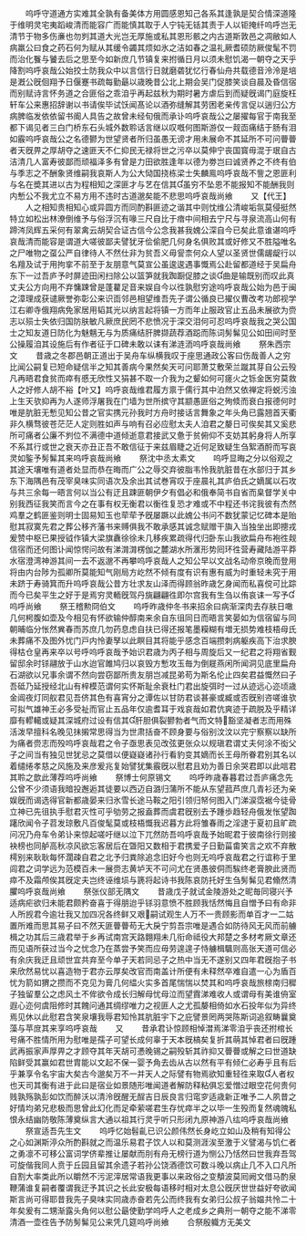 <!-- { "loadSidebar": true } -->
　　呜呼守道通方实难其全孰有备美体方用圆感恩知己各系其逢孰是契合情深道隆于维明灵宅夷蹈峻清而能容广而能慎其取于人宁钝无铦其责于人以钜掩纤呜呼岂无清节于物多伤亷也勿刿其道大光岂无厚施或私其恩形骸之内古道斯敦邑之凋敝如人病羸公曰食之药石何为赋从其缓令蠲其烦如氷之洁如春之温礼厥耆硕防厥俊髦不罚而治化餮与饕去后之思至今如新庶几节镇复来拊循日月以须未慰饥渴一朝夺之天乎降割呜呼哀哉公始挍士防我众中以言信行日就磨砻犹忆行春仙舟共载德音泠泠是培是漑公旣佪翔予日偃蹇书疏每勤朂以歳晚昔公北上期会吴门促膝笑谈自晨及昏信宿而别赋诗言怀务道之合匪俗之乖洎乎再起兹秋为期时暑方虐后到而疑旣谒门庭旋枉轩车公来惠招辞谢以书请俟毕试饫闻髙论以酒弥缝解其劳困老亲传言促以遄归公方病脾临发依依留书阍人具告之故曾未经旬俄而承讣呜呼哀哉公之屡擢每官于南我至都下谒见者三白门桥东石头城外数聆话言继以叹嘅何图斯游仅一觌靣痛结于肠有泪如霰呜呼哀哉公之名德鬰为世望贤者所归虽愚无谤才用未展命不其延所不可问瞢瞢者天旣畀之厚胡夺之速匪天不仁抑民无禄将世之污卒以莫伸宁丧国寳毋混于珉自古洁清几人富寿彼鄙而顽福泽多有曾是力田欲胜逢年以德为劵岂曰诚贤养之不终有伯与季志之不酬象贤维嗣我哀斯人为公大恸国挠栋梁士失麟鳯呜呼哀哉不訾之恩匪利与名在奬其进以古为程相知之深匪才与艺在信其虽穷不坠恩不能报知不能酬我则内慙公不我尤立不易方用不违时古道邈矣能不悲思呜呼哀哉尚飨
　　又【代王】
　　人之相知贵相知心或异圆方而同酌斟匪迹之谐其中则忱维公清峻垢氛莫侵挺然特立如松出林潦倒维予与俗浮沉有喙三尺自比于瘖中间相去宁尺与寻泉流高山何有蹄涔凤辉五采何有翠禽云胡契合证古信今公念我甚我媿公深自今已矣此意谁谌呜呼哀哉清而能容是谓道大嗟彼鄙夫譬犹牙侩偷肥几何身名俱败其或好修又不胜隘唯名之尸唯物之虿公严自律待人不然仕非为贫吾义毋諐柰何众人望以圣贤世儒龌龊行以名羶及试于用拘挛不前至于友朋意气莫宣公虽逡逡遇事慨焉公赴留都道经于吴扁舟东下一过吾庐予时屏迹田闲扫除公以篮笋就我踟蹰促膝之谈曲是输既别而叹此真丈夫公方向用不弃慵踈曾是蓬藋足音来娱自今以徃孰慰穷途呜呼哀哉公始为邑于闽之漳理成获谴厥誉弥彰公来识靣邻邑相望维吾先子谓公循良已擢仪曹改考功郎视学江右卿寺俄翔病免家居用韬其光以纳言起将镇一方而年止服政官止五品未展欲为赍志以殒士失依归国防肤敏凡厥庶民罔不悲愤况于深交泪何可忍呜呼哀哉我之哭公国士之知友道日防化为魅魑无与为质痛结肝脾撷蔬荐酒跽而陈词髣髴见公如田间时至公操履洎其设施后有作者征于口碑未敢以诔有涕涟洏呜呼哀哉尚飨
　　祭朱西宗文
　　昔歳之冬郡邑朝正道出于吴舟车纵横我叹于座思通政公客曰伤哉善人之穷比闻公嗣复已短命疑信半之知其善病今果然矣天可问耶萧艾敷荣兰蹴其芽自公云殁凡再晤君食贫而瘁有慼无欣性又狷甚不取一介我为之颦如何可瘥火之铄金医穷莫救人之好修人胡不裕【叶又】呜呼哀哉维君履方禀于儒行其中泊然又依禅定将蜕污浊上生天欤抑再为人遂师浮屠我在门墙为世所摈守其颛愚匪俗之殉倐而衰白报德何时唯是肮脏无慙见知公昔之官实携元孙我时方舟时接话言舞象之年头角已露翘首天衢非久横骛彼苍茫茫人定则胜如声与响有召必应慰太夫人洎君之嫠日可俟矣其又奚悲所可痛者公廉不刿位不满德中道倾逝意君接武又惫于贫俯仰不支妨其躬身将人所享不系其行或世之衰天亦丑正吾不敢信征于来兹眉睫之近何足致疑生刍絮酒酹而写哀灵如鍳予髣髴其来呜呼哀哉尚飨
　　祭沈中丞太素文
　　呜呼显晦之分以俗观之其途天壤唯有道者处显而恭在晦而广公之辱交弃彼脂韦怜我肮脏昔在水部归于其乡东下海隅邑有茂宰臭味实同语次及余出其试巻宵叹于座晨礼其庐伯氏之嫡属以石攻与共三余每一晤言何以当公有迂且踈匪朝伊夕有倡必和俄奉简书自省而臬督学关中别我西征我笑而言今之在事有权无衡君以衡徃复恐才难或不中程还书诧我彼有杰然鸡羣之鹤匪鉴则明士固易知玉也荦荦予旣屡蹶以此媿公书问不数犹蒙记忆碑本是贻慰其寂寞先君之葬公移齐藩书来赙俱我不敢承感其诚念赋赠干旟入当独坐出即摠戎爰赞中枢已果授钺作镇大梁旗纛徐徐未几移疾累疏得代归卧东山我欲扁舟布袍徃觌信宿而还何图讣闻惊愕问故有涕潸潸楞伽之麓湖水所滙形势囘环徃营寿藏陆游平莽水宿澄湾神游其间一去不返邈不再攀呜呼哀哉人之知公早以文战名动帝京晚而登用将由内台陟为孤卿所莫能知气刚局方屹然不倾有度有识有惠有威为时重轻未究于用未跻于寿骑箕而升呜呼哀哉公昔方壮求友山泽而得顾翁昨歳乞身闻而私喜傥可比踪而今已矣平生之好于是焉穷灵輀旣驾丹旐翩翩徃即尔宫我有生刍以侑哀诔一写予呜呼尚飨
　　祭王稽勲冏伯文
　　呜呼昨歳仲冬书来招余曰病渐深肉去存肤日噉几何枵腹如壶及今相见有怀欲输仲醇南来余自东徂同日而晤言笑晏如为信宿留与同朝晡临分怅然兾春而苏庶几勿药息虑自扶已得还报笔墨糢糊有増无损势难枝梧母氏未葬痛不及图外忧门戸内怜妻孥以此瞑目其将能乎感念百端攒刺病躯疾高下治求腴得枯仓皇再来卒以号呼呜呼哀哉予始识君歳为丙子相与周旋后又一纪君之将翔省觐留邸余时铩翮放于山水迨官雎鸠归以哀毁方慙攻玉毎为倒屣燕闲所闻洞见底里扁舟石湖欲以兄事余谓不然向尝窃鄙所贵友朋岂减昆弟苟为斯名伦止四矣君益慨然曰子吾砥乃延授经北山有梓模范谓何实怀斯耻余衰杜门君出旋弭时一过从迹远心迩顷歳金阊夜灯同舣君见吾侪其色有喜宵分之谭佐以甘防君谈甚豪或臧或否旣别咨嗟谁欤可拟气雄神王必多受祉而官止五品年仅逾耆耳于戏哀哉如君伉爽迹于疏脱及乎精详靡有轇轕或疑其深城府过设有信其肝胆俱裂鬰勃者气而文特豁坚凝者志而用殊活泼早擅科名晚见抺摋常思得当为世肃括奋不顾身要与俗别汶汶以完宁察察以缺所为痛者赍志而殁呜呼哀哉君之令子亟思表见改弦更张众以规瑱君谓丈夫何涂不衒父子之间当有独见世犹忌之莫借以便嶷嶷诸孙行看豹变其嫡而长王母所眷君别其名以着缱绻孝慈之风施及来彦爰兆复始譬犹集霰旣以慰君且劝为善日余哭君即以此唁君其聆之歆此薄荐呜呼尚飨
　　祭博士何原锡文
　　呜呼昨歳春暮君过吾庐痛念先公曾不少须语我暗投邂逅其徒要以西迈自潞归蒲所不能从东望菰芦庶几青衫还为亲娱旣而谒选得官新都歳晏来归氷雪长途马鞍之阳引领归帑何图入门涕涙霑裾今徒骨立神已先徂执手慰君灭性可乎劬劳之报盍葬而虞君旣别去予踵歩趋轻舟俄发怅望踟躇欣闻令子苕发琼敷凡百俊髦莫或枝梧慨我迟暮方此将雏春雨之淫逮于夏初且旷疏问况乃舟车令弟讣来惊起嗟吁继以泣下兀然防吾呜呼哀哉予始昵君于彼南徐行则接袂榜也同舻高秋凉风欲忘客居后在曁阳又数相于君携爱子日勤菑畬笑言之欢不弃散樗别来耿耿每怀濶疎自君之北予归粪除追念旧好今也则无呜呼哀哉君之行谊称于里闾君之词学远为范模百未一展赍志黄垆天不可问尤在贤愚彼侗而騃终老膏腴此贤而瘁不及霜颅俟其旣定夫岂终诬维埙与篪将起诗书我陈哀防托好生刍髣髴见君翛然清臞呜呼哀哉尚飨
　　祭张仪部无隅文
　　昔歳戊子就试金陵游处之昵毎同寝兴予适病疟欲归未能君颇矜奋喜于得朋迨乎铩羽意愤不胜顾我恬然悔且自憎予曰有命非人所觊君今逾壮我又加四况各终鲜又艰嗣试观生人万不一贵顾影而单百才一二姑置所难而思其易子曰不然天匪瞢瞢苟无大戾宁剪吾宗唯是遇合如防待风无风而前艣楫之功其后三歳君举于乡再试南宫天路翺翔未几衔命祗役大邦楚之多材考厥文章还而见语所获过当今之忧念乃在蒸尝予笑而应毋劳遑遑子恃艣楫颿则高张天道可信必有余庆我迂且顽世宜共弃至今单孑天若同忌子之热中当无不遂别又四年君旣抱子书来欣然易忧以喜造物于君亦云厚矣改官而南盖计所便有未释然卒难自遣一心为盾百忧为箭如猬之攒而不克见为膏几何緼火实多首尾惴惴以焚其和呜呼哀哉旅榇南归穉子独留羣公之虑风土不侔欲令成长归解母忧母泣而望霣涕难收人或谓母有美谁侜室遐心迩何虞阻修时其餽问通其绸缪唯力之视匪人之尤孤嫠相倚如水石投年似为异终焉见休以此慰君含笑泉壤我辱君知怜其肮脏宇下之庇譬景罔两哭陈斯词追叙畴曩奠藻与苹庻其来享呜呼哀哉
　　又
　　昔承君讣惊顾相悼澘焉涕零洎乎丧还拊棺长号痛不胜情所用为慰唯是孺子可望长成何辜于天本旣槁矣复折其萌其悼君者曰旣踵武再振家声厚畀之才顾夺其年天胡可慿晚锡之嗣殁斩其祚抑又瞢瞢或解之曰世道缺陷鲜受其赢如君世胄能以文起不保一婴予角去齿从古以然有平有倾仁必寿乎且有后乎兼享令名宇宙大矣古今邈矣万不一并天人之际譬有物焉欲知重轻徃来取人者权也天司其衡有进于此曰是宿业如景随形唯闻道者解防释粘俱忘爱憎过眼空花何贵何贱孰殇孰彭如饮而醉沃以清泠旣醒无酲吉日辰良言归窀穸适歳新正唯予二人夙昔之好情均弟兄悲极而思曾此幻化而足牵萦嗟君生存忧瘁半之以毕一生殁而复然魂魄私恨永结幽防敬陈薄奠纵言大通以祖其行灵乎听只形闭九原神游八纮呜呼哀哉尚飨
　　祭宣适吾先生文
　　呜呼忆始髫齓已识公颜伟然长身屹立如山及稍有知得公之心如渊斯渟众所酌斟就之而温乐易君子饮人以和莫测涯涘至激于义譬渴与饥仁者之勇凛不可移公富词学侪辈推让屡献而刖有舟无榜行道为恻公乃恬然曰世我弃吾驾可旋偕我同人贲于丘园且留其余遗子若孙公饶酒德饮可数斗晚以病止几不入口凡所自割大率类此所以皭然不污泥滓居常语我更事以来政俗之变頺波莫囘阙文借马酌泉鞭蒲谁复嗣者覆谓我迂予其识之长此安极每语移时相对太息公旣厌世世益好夸欲闻斯言尚可得耶昔我先子臭味实同歳赤奋若先公而终我有女弟归公叔子翁媪共怜二十年矣爰有二甥渐露头角何以慰公朂使勤学呜呼人之老成乡之典刑一朝夺之能不涕零清酒一壶徃告予防髣髴见公来凭几筵呜呼尚飨
　　合祭殷軄方无美文
